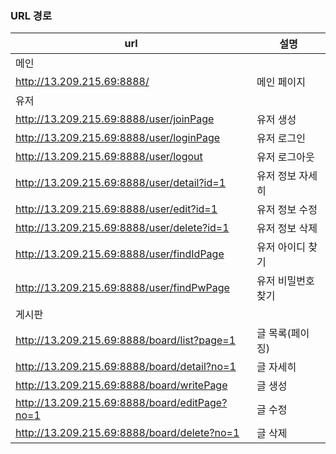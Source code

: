 ### URL 경로
url | 설명 |
------- | ------- |
메인 |  |
http://13.209.215.69:8888/ | 메인 페이지
유저 |  |
http://13.209.215.69:8888/user/joinPage |  유저 생성
http://13.209.215.69:8888/user/loginPage | 유저 로그인
http://13.209.215.69:8888/user/logout | 유저 로그아웃 |
http://13.209.215.69:8888/user/detail?id=1 | 유저 정보 자세히
http://13.209.215.69:8888/user/edit?id=1 | 유저 정보 수정
http://13.209.215.69:8888/user/delete?id=1 | 유저 정보 삭제
http://13.209.215.69:8888/user/findIdPage | 유저 아이디 찾기
http://13.209.215.69:8888/user/findPwPage | 유저 비밀번호 찾기
게시판 |  |
http://13.209.215.69:8888/board/list?page=1 | 글 목록(페이징)
http://13.209.215.69:8888/board/detail?no=1 | 글 자세히
http://13.209.215.69:8888/board/writePage | 글 생성
http://13.209.215.69:8888/board/editPage?no=1 | 글 수정
http://13.209.215.69:8888/board/delete?no=1 | 글 삭제

